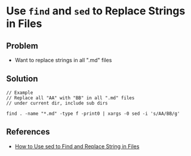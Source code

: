# Use `find` and `sed` to Replace Strings in Files

## Problem
* Want to replace strings in all ".md" files

## Solution
```
// Example
// Replace all "AA" with "BB" in all ".md" files
// under current dir, include sub dirs

find . -name "*.md" -type f -print0 | xargs -0 sed -i 's/AA/BB/g'
```

## References
* [How to Use sed to Find and Replace String in Files](https://linuxize.com/post/how-to-use-sed-to-find-and-replace-string-in-files/)

